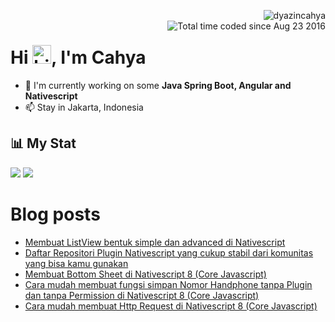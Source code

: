 <img align="right" src="https://komarev.com/ghpvc/?username=dyazincahya" alt="dyazincahya" /><br/>
<img src="https://wakatime.com/badge/user/fd321787-7d82-4766-b987-60584327310e.svg" alt="Total time coded since Aug 23 2016" align="right" />

<h1>Hi <img src="https://user-images.githubusercontent.com/1303154/88677602-1635ba80-d120-11ea-84d8-d263ba5fc3c0.gif" width="30" alt="hi">, I'm Cahya</h1>

- 🏢 I'm currently working on some **Java Spring Boot, Angular and Nativescript**
- 📫 Stay in Jakarta, Indonesia


## 📊 My Stat
<img src="https://github-readme-stats.vercel.app/api?username=dyazincahya&show_icons=true">
<img src="https://github-readme-stats.vercel.app/api/wakatime?username=dyazincahya&layout=compact">
<!--img src="https://github-readme-stats.vercel.app/api/top-langs/?username=dyazincahya&layout=compact"-->
<!--img src="https://github-profile-summary-cards.vercel.app/api/cards/repos-per-language?username=dyazincahya"-->


# Blog posts
<!-- BLOG-POST-LIST:START -->
- [Membuat ListView bentuk simple dan advanced di Nativescript](https://www.kang-cahya.com/2024/06/membuat-listview-bentuk-simple-dan.html)
- [Daftar Repositori Plugin Nativescript yang cukup stabil dari komunitas yang bisa kamu gunakan](https://www.kang-cahya.com/2024/05/daftar-repositori-plugin-nativescript.html)
- [Membuat Bottom Sheet di Nativescript 8 &lpar;Core Javascript&rpar;](https://www.kang-cahya.com/2024/05/membuat-bottom-sheet-di-nativescript-8.html)
- [Cara mudah membuat fungsi simpan Nomor Handphone tanpa Plugin dan tanpa Permission di Nativescript 8 &lpar;Core Javascript&rpar;](https://www.kang-cahya.com/2024/05/cara-mudah-membuat-fungsi-simpan-nomor.html)
- [Cara mudah membuat Http Request di Nativescript 8 &lpar;Core Javascript&rpar;](https://www.kang-cahya.com/2024/05/cara-mudah-membuat-http-request-di.html)
<!-- BLOG-POST-LIST:END -->
